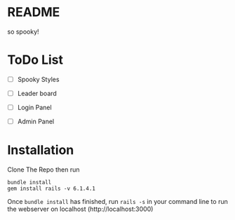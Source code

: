 # README

so spooky!


# ToDo List

- [ ] Spooky Styles
- [ ] Leader board
- [ ] Login Panel
- [ ] Admin Panel


# Installation

Clone The Repo then run 
```
bundle install
gem install rails -v 6.1.4.1

```

Once `bundle install` has finished, run `rails -s` in your command line to run the webserver on localhost  (http://localhost:3000)
